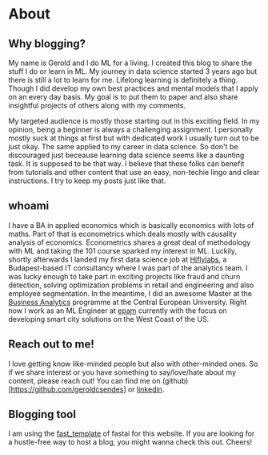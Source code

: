 # About

## Why blogging?
My name is Gerold and I do ML for a living. I created this blog to share the stuff I do or learn in ML. My journey in data science started 3 years ago but there is still a lot to learn for me. Lifelong learning is definitely a thing.
Though I did develop my own best practices and mental models that I apply on an every day basis. My goal is to put them to paper and also share insightful projects of others along with my comments. 

My targeted audience is mostly those starting out in this exciting field. In my opinion, being a beginner is always a challenging assignment. I personally mostly suck at things at first but with dedicated work I usually turn out to be just okay. The same applied to my career in data science. So don't be discouraged just beceause learning data science seems like a daunting task. It is supposed to be that way. I believe that these folks can benefit from tutorials and other content that use an easy, non-techie lingo and clear instructions. I try to keep my posts just like that. 

## whoami
I have a BA in applied economics which is basically economics with lots of maths. Part of that is econometrics which deals mostly with causality analysis of economics. Econometrics shares a great deal of methodology with ML and taking the 101 course sparked my interest in ML. Luckily, shortly afterwards I landed my first data science job at [Hiflylabs](https://hiflylabs.hu/), a Budapest-based IT consultancy where I was part of the analytics team. I was lucky enough to take part in exciting projects like fraud and churn detection, solving optimization problems in retail and engineering and also employee segmentation. In the meantime, I did an awesome Master at the [Business Analytics](https://courses.ceu.edu/programs/ms/master-science-business-analytics) programme at the Central European University. Right now I work as an ML Engineer at [epam](https://www.epam.com/) currently with the focus on developing smart city solutions on the West Coast of the US.

## Reach out to me!
I love getting know like-minded people but also with other-minded ones. So if we share interest or you have something to say/love/hate about my content, please reach out! You can find me on (github)[https://github.com/geroldcsendes] or [linkedin](https://www.linkedin.com/in/gcsendes/).

## Blogging tool
I am using the [fast_template](https://www.fast.ai/2020/01/16/fast_template/) of fastai for this website. If you are looking for a hustle-free way to host a blog, you might wanna check this out. Cheers!
